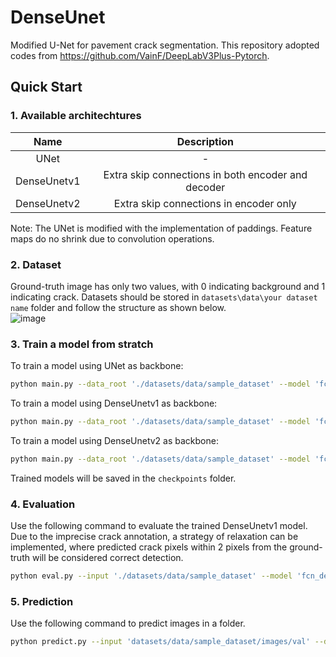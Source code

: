 # DenseUnet
Modified U-Net for pavement crack segmentation. This repository adopted codes from https://github.com/VainF/DeepLabV3Plus-Pytorch.
  
## Quick Start  
### 1. Available architechtures  

| Name    |  Description        |
| :---: | :---:     |
|UNet|-|
|DenseUnetv1|Extra skip connections in both encoder and decoder|
|DenseUnetv2|Extra skip connections in encoder only ||  

Note: The UNet is modified with the implementation of paddings. Feature maps do no shrink due to convolution operations.  

### 2. Dataset  
Ground-truth image has only two values, with 0 indicating background and 1 indicating crack. Datasets should be stored in `datasets\data\your dataset name` folder and follow the structure as shown below.  
![image](https://user-images.githubusercontent.com/58408775/221439479-3c694de9-1de8-4b57-b541-e8a504a666a5.png)

### 3. Train a model from stratch  
To train a model using UNet as backbone:  
```bash 
python main.py --data_root './datasets/data/sample_dataset' --model 'fcn_unet' --dataset 'crack' total_epochs 100
```
To train a model using DenseUnetv1 as backbone:  
```bash 
python main.py --data_root './datasets/data/sample_dataset' --model 'fcn_denseunetv1' --dataset 'crack' total_epochs 100
```
To train a model using DenseUnetv2 as backbone:  
```bash 
python main.py --data_root './datasets/data/sample_dataset' --model 'fcn_denseunetv2' --dataset 'crack' total_epochs 100
```
Trained models will be saved in the `checkpoints` folder.  
  
### 4. Evaluation  
Use the following command to evaluate the trained DenseUnetv1 model. Due to the imprecise crack annotation, a strategy of relaxation can be implemented, where predicted crack pixels within 2 pixels from the ground-truth will be considered correct detection.   
```bash
python eval.py --input './datasets/data/sample_dataset' --model 'fcn_denseunetv1' --relaxation True --ckpt 'your trianed model'
```  
  
### 5. Prediction  
Use the following command to predict images in a folder.  
```bash
python predict.py --input 'datasets/data/sample_dataset/images/val' --dataset 'crack' --model 'fcn_denseunetv1' --ckpt 'denseunetv1.pth' --save_val_results_to 'results'
``` 
